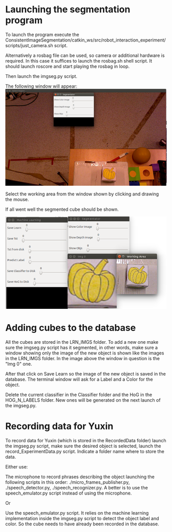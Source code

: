# Launching the segmentation program
To launch the program execute the ConsistentImageSegmentation/catkin_ws/src/robot_interaction_experiment/scripts/just_camera.sh script.

Alternatively a rosbag file can be used, so camera or additional hardware is required. In this case it suffices to launch the rosbag.sh shell script. It should launch roscore and start playing the rosbag in loop.  

Then launch the imgseg.py script.

The following window will appear:
![alt tag](https://github.com/tiberiusferreira/ConsistentImageSegmentation/blob/master/catkin_ws/src/robot_interaction_experiment/scripts/rapport/example_imgseg.png?raw=true)

Select the working area from the window shown by clicking and drawing the mouse.

If all went well the segmented cube should be shown.

![alt tag](https://github.com/tiberiusferreira/ConsistentImageSegmentation/blob/master/catkin_ws/src/robot_interaction_experiment/scripts/rapport/select_cube_example.png?raw=true)

# Adding cubes to the database

All the cubes are stored in the LRN_IMGS folder. To add a new one make sure the imgseg.py script has it segmented, in other words, make sure a window showing only the image of the new object is shown like the images in the LRN_IMGS folder. In the image above the window in question is the "Img 0" one.

After that click on Save Learn so the image of the new object is saved in the database. The terminal window will ask for a Label and a Color for the object. 

Delete the current classifier in the Classifier folder and the HoG in the HOG_N_LABELS folder. New ones will be generated on the next launch of the imgseg.py. 

# Recording data for Yuxin

To record data for Yuxin (which is stored in the RecordedData folder) launch the imgseg.py script, make sure the desired object is selected, launch the record_ExperimentData.py script. Indicate a folder name where to store the data. 

Either use:

The microphone to record phrases describing the object launching the following scripts in this order: ./micro_frames_publisher.py, ./speech_detector.py, ./speech_recognizer.py. A better is to use the speech_emulator.py script instead of using the microphone.

Or 

Use the speech_emulator.py script. It relies on the machine learning implementation inside the imgseg.py script to detect the object label and color. So the cube needs to have already been recorded in the database. 
